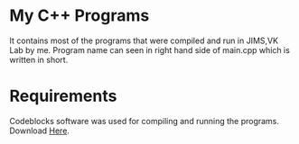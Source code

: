 # My C++ Programs
  It contains most of the programs that were compiled and run in JIMS,VK Lab by me.
  Program name can seen in right hand side of main.cpp which is written in short. 
  
# Requirements
  Codeblocks software was used for compiling and running the programs. Download [Here](http://www.codeblocks.org/downloads/26).
 
